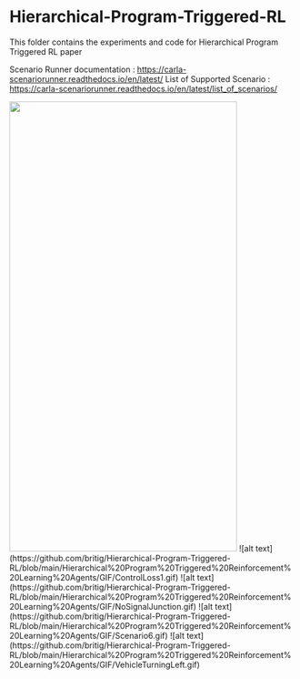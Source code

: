 # Hierarchical-Program-Triggered-RL
This folder contains the experiments and code for Hierarchical Program Triggered RL paper

Scenario Runner documentation : https://carla-scenariorunner.readthedocs.io/en/latest/
List of Supported Scenario : https://carla-scenariorunner.readthedocs.io/en/latest/list_of_scenarios/



<img src="https://github.com/britig/Hierarchical-Program-Triggered-RL/blob/main/Hierarchical%20Program%20Triggered%20Reinforcement%20Learning%20Agents/GIF/ControlLoss1.gif" width="400" height="790">
![alt text](https://github.com/britig/Hierarchical-Program-Triggered-RL/blob/main/Hierarchical%20Program%20Triggered%20Reinforcement%20Learning%20Agents/GIF/ControlLoss1.gif)
![alt text](https://github.com/britig/Hierarchical-Program-Triggered-RL/blob/main/Hierarchical%20Program%20Triggered%20Reinforcement%20Learning%20Agents/GIF/NoSignalJunction.gif)
![alt text](https://github.com/britig/Hierarchical-Program-Triggered-RL/blob/main/Hierarchical%20Program%20Triggered%20Reinforcement%20Learning%20Agents/GIF/Scenario6.gif)
![alt text](https://github.com/britig/Hierarchical-Program-Triggered-RL/blob/main/Hierarchical%20Program%20Triggered%20Reinforcement%20Learning%20Agents/GIF/VehicleTurningLeft.gif)
